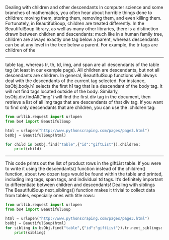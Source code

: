 Dealing with children and other descendants
In computer science and some branches of mathematics, you often hear about
horrible things done to children: moving them, storing them, removing them, and
even killing them. Fortunately, in BeautifulSoup, children are treated differently.
In the BeautifulSoup library, as well as many other libraries, there is a distinction
drawn between children and descendants: much like in a human family tree,
children are always exactly one tag below a parent, whereas descendants can be at
any level in the tree below a parent. For example, the tr tags are children of the

---------------------------------------------------------------------------------

table tag, whereas tr, th, td, img, and span are all descendants of the table tag
(at least in our example page). All children are descendants, but not all descendants
are children.
In general, BeautifulSoup functions will always deal with the descendants of the
current tag selected. For instance, bsObj.body.h1 selects the first h1 tag that is a
descendant of the body tag. It will not find tags located outside of the body.
Similarly, bsObj.div.findAll("img") will find the first div tag in the document,
then retrieve a list of all img tags that are descendants of that div tag.
If you want to find only descendants that are children, you can use the .children
tag:

```python
from urllib.request import urlopen
from bs4 import BeautifulSoup

html = urlopen("http://www.pythonscraping.com/pages/page3.html")
bsObj = BeautifulSoup(html)

for child in bsObj.find("table",{"id":"giftList"}).children:
    print(child)

````
-----------------------------------------------------------------------------------

This code prints out the list of product rows in the giftList table. If you were to
write it using the descendants() function instead of the children() function,
about two dozen tags would be found within the table and printed, including img
tags, span tags, and individual td tags. It’s definitely important to differentiate
between children and descendants!
Dealing with siblings
The BeautifulSoup next_siblings() function makes it trivial to collect data from
tables, especially ones with title rows:


```python
from urllib.request import urlopen
from bs4 import BeautifulSoup

html = urlopen("http://www.pythonscraping.com/pages/page3.html")
bsObj = BeautifulSoup(html)
for sibling in bsObj.find("table",{"id":"giftList"}).tr.next_siblings:
    print(sibling)
```


